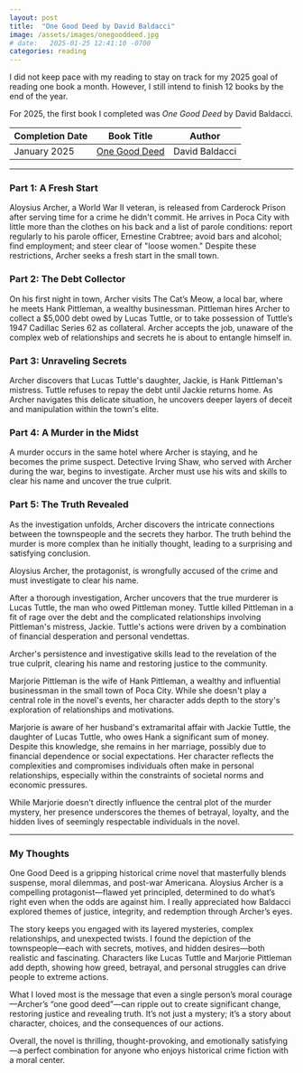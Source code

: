 ```yaml
---
layout: post
title:  "One Good Deed by David Baldacci"
image: /assets/images/onegooddeed.jpg
# date:   2025-01-25 12:41:10 -0700
categories: reading
---
```


<p>I did not keep pace with my reading to stay on track for my 2025 goal of reading one book a month. However, I still intend to finish 12 books by the end of the year.</p>

<!--more-->

For 2025, the first book I completed was *One Good Deed* by David Baldacci.  

| Completion Date | Book Title | Author | 
| --------------- | ---------- | ------ | 
| January 2025    | [One Good Deed](https://www.amazon.ca/One-Good-Deed-David-Baldacci/dp/1538750546/)| David Baldacci |

---

### Part 1: A Fresh Start
Aloysius Archer, a World War II veteran, is released from Carderock Prison after serving time for a crime he didn't commit. He arrives in Poca City with little more than the clothes on his back and a list of parole conditions: report regularly to his parole officer, Ernestine Crabtree; avoid bars and alcohol; find employment; and steer clear of "loose women." Despite these restrictions, Archer seeks a fresh start in the small town.

### Part 2: The Debt Collector
On his first night in town, Archer visits The Cat’s Meow, a local bar, where he meets Hank Pittleman, a wealthy businessman. Pittleman hires Archer to collect a $5,000 debt owed by Lucas Tuttle, or to take possession of Tuttle’s 1947 Cadillac Series 62 as collateral. Archer accepts the job, unaware of the complex web of relationships and secrets he is about to entangle himself in.

### Part 3: Unraveling Secrets
Archer discovers that Lucas Tuttle's daughter, Jackie, is Hank Pittleman's mistress. Tuttle refuses to repay the debt until Jackie returns home. As Archer navigates this delicate situation, he uncovers deeper layers of deceit and manipulation within the town's elite.

### Part 4: A Murder in the Midst
A murder occurs in the same hotel where Archer is staying, and he becomes the prime suspect. Detective Irving Shaw, who served with Archer during the war, begins to investigate. Archer must use his wits and skills to clear his name and uncover the true culprit.

### Part 5: The Truth Revealed
As the investigation unfolds, Archer discovers the intricate connections between the townspeople and the secrets they harbor. The truth behind the murder is more complex than he initially thought, leading to a surprising and satisfying conclusion.

Aloysius Archer, the protagonist, is wrongfully accused of the crime and must investigate to clear his name.

After a thorough investigation, Archer uncovers that the true murderer is Lucas Tuttle, the man who owed Pittleman money. Tuttle killed Pittleman in a fit of rage over the debt and the complicated relationships involving Pittleman's mistress, Jackie. Tuttle's actions were driven by a combination of financial desperation and personal vendettas.

Archer's persistence and investigative skills lead to the revelation of the true culprit, clearing his name and restoring justice to the community.

Marjorie Pittleman is the wife of Hank Pittleman, a wealthy and influential businessman in the small town of Poca City. While she doesn't play a central role in the novel's events, her character adds depth to the story's exploration of relationships and motivations.

Marjorie is aware of her husband's extramarital affair with Jackie Tuttle, the daughter of Lucas Tuttle, who owes Hank a significant sum of money. Despite this knowledge, she remains in her marriage, possibly due to financial dependence or social expectations. Her character reflects the complexities and compromises individuals often make in personal relationships, especially within the constraints of societal norms and economic pressures.

While Marjorie doesn't directly influence the central plot of the murder mystery, her presence underscores the themes of betrayal, loyalty, and the hidden lives of seemingly respectable individuals in the novel.

---

### My Thoughts
One Good Deed is a gripping historical crime novel that masterfully blends suspense, moral dilemmas, and post-war Americana. Aloysius Archer is a compelling protagonist—flawed yet principled, determined to do what’s right even when the odds are against him. I really appreciated how Baldacci explored themes of justice, integrity, and redemption through Archer’s eyes.

The story keeps you engaged with its layered mysteries, complex relationships, and unexpected twists. I found the depiction of the townspeople—each with secrets, motives, and hidden desires—both realistic and fascinating. Characters like Lucas Tuttle and Marjorie Pittleman add depth, showing how greed, betrayal, and personal struggles can drive people to extreme actions.

What I loved most is the message that even a single person’s moral courage—Archer’s “one good deed”—can ripple out to create significant change, restoring justice and revealing truth. It’s not just a mystery; it’s a story about character, choices, and the consequences of our actions.

Overall, the novel is thrilling, thought-provoking, and emotionally satisfying—a perfect combination for anyone who enjoys historical crime fiction with a moral center.